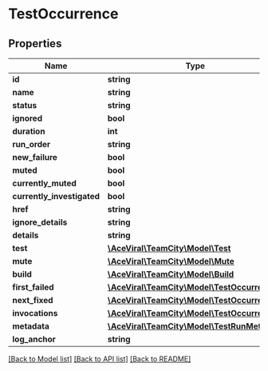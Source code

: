 # TestOccurrence

## Properties
Name | Type | Description | Notes
------------ | ------------- | ------------- | -------------
**id** | **string** |  | [optional] 
**name** | **string** |  | [optional] 
**status** | **string** |  | [optional] 
**ignored** | **bool** |  | [optional] 
**duration** | **int** |  | [optional] 
**run_order** | **string** |  | [optional] 
**new_failure** | **bool** |  | [optional] 
**muted** | **bool** |  | [optional] 
**currently_muted** | **bool** |  | [optional] 
**currently_investigated** | **bool** |  | [optional] 
**href** | **string** |  | [optional] 
**ignore_details** | **string** |  | [optional] 
**details** | **string** |  | [optional] 
**test** | [**\AceViral\TeamCity\Model\Test**](Test.md) |  | [optional] 
**mute** | [**\AceViral\TeamCity\Model\Mute**](Mute.md) |  | [optional] 
**build** | [**\AceViral\TeamCity\Model\Build**](Build.md) |  | [optional] 
**first_failed** | [**\AceViral\TeamCity\Model\TestOccurrence**](TestOccurrence.md) |  | [optional] 
**next_fixed** | [**\AceViral\TeamCity\Model\TestOccurrence**](TestOccurrence.md) |  | [optional] 
**invocations** | [**\AceViral\TeamCity\Model\TestOccurrences**](TestOccurrences.md) |  | [optional] 
**metadata** | [**\AceViral\TeamCity\Model\TestRunMetadata**](TestRunMetadata.md) |  | [optional] 
**log_anchor** | **string** |  | [optional] 

[[Back to Model list]](../README.md#documentation-for-models) [[Back to API list]](../README.md#documentation-for-api-endpoints) [[Back to README]](../README.md)


